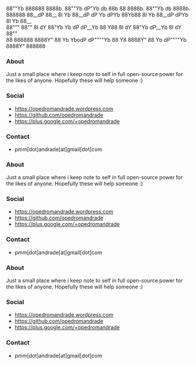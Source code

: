 88""Yb 888888 8888b.  88""Yb  dP"Yb         db    88b 88 8888b.  88""Yb    db    8888b.  888888 
88__dP 88__    8I  Yb 88__dP dP   Yb       dPYb   88Yb88  8I  Yb 88__dP   dPYb    8I  Yb 88__   
88"""  88""    8I  dY 88"Yb  Yb   dP      dP__Yb  88 Y88  8I  dY 88"Yb   dP__Yb   8I  dY 88""   
88     888888 8888Y"  88  Yb  YbodP      dP""""Yb 88  Y8 8888Y"  88  Yb dP""""Yb 8888Y"  888888 



### About
Just a small place where i keep note to self in full open-source power for the likes of anyone. Hopefully these will help someone :)

### Social

- https://opedromandrade.wordpress.com
- https://github.com/opedromandrade
- https://plus.google.com/+opedromandrade

### Contact
- pmm[dot]andrade[at]gmail[dot]com

### About
Just a small place where i keep note to self in full open-source power for the likes of anyone. Hopefully these will help someone :)

### Social

- https://opedromandrade.wordpress.com
- https://github.com/opedromandrade
- https://plus.google.com/+opedromandrade

### Contact
- pmm[dot]andrade[at]gmail[dot]com


### About
Just a small place where i keep note to self in full open-source power for the likes of anyone. Hopefully these will help someone :)

### Social

- https://opedromandrade.wordpress.com
- https://github.com/opedromandrade
- https://plus.google.com/+opedromandrade

### Contact
- pmm[dot]andrade[at]gmail[dot]com
